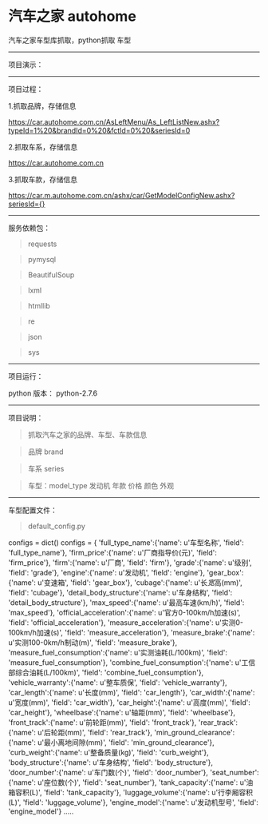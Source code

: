 # 汽车之家 autohome
汽车之家车型库抓取，python抓取 车型


----------
项目演示：


----------
项目过程：

1.抓取品牌，存储信息

https://car.autohome.com.cn/AsLeftMenu/As_LeftListNew.ashx?typeId=1%20&brandId=0%20&fctId=0%20&seriesId=0

2.抓取车系，存储信息

https://car.autohome.com.cn

3.抓取车款，存储信息

https://car.m.autohome.com.cn/ashx/car/GetModelConfigNew.ashx?seriesId={}



----------
服务依赖包：
>requests

>pymysql

>BeautifulSoup

>lxml

>htmllib

>re

>json

>sys


----------
项目运行：

python 版本： python-2.7.6









----------
项目说明：
>抓取汽车之家的品牌、车型、车款信息

>品牌 brand

>车系 series

>车型：model_type 发动机 年款 价格 颜色 外观


----------

车型配置文件：

>default_config.py

configs = dict()
configs = {
    'full_type_name':{'name': u'车型名称', 'field': 'full_type_name'},
    'firm_price':{'name': u'厂商指导价(元)', 'field': 'firm_price'},
    'firm':{'name': u'厂商', 'field': 'firm'},
    'grade':{'name': u'级别', 'field': 'grade'},
    'engine':{'name': u'发动机', 'field': 'engine'},
    'gear_box':{'name': u'变速箱', 'field': 'gear_box'},
    'cubage':{'name': u'长*宽*高(mm)', 'field': 'cubage'},
    'detail_body_structure':{'name': u'车身结构', 'field': 'detail_body_structure'},
    'max_speed':{'name': u'最高车速(km/h)', 'field': 'max_speed'},
    'official_acceleration':{'name': u'官方0-100km/h加速(s)', 'field': 'official_acceleration'},
    'measure_acceleration':{'name': u'实测0-100km/h加速(s)', 'field': 'measure_acceleration'},
    'measure_brake':{'name': u'实测100-0km/h制动(m)', 'field': 'measure_brake'},
    'measure_fuel_consumption':{'name': u'实测油耗(L/100km)', 'field': 'measure_fuel_consumption'},
    'combine_fuel_consumption':{'name': u'工信部综合油耗(L/100km)', 'field': 'combine_fuel_consumption'},
    'vehicle_warranty':{'name': u'整车质保', 'field': 'vehicle_warranty'},
    'car_length':{'name': u'长度(mm)', 'field': 'car_length'},
    'car_width':{'name': u'宽度(mm)', 'field': 'car_width'},
    'car_height':{'name': u'高度(mm)', 'field': 'car_height'},
    'wheelbase':{'name': u'轴距(mm)', 'field': 'wheelbase'},
    'front_track':{'name': u'前轮距(mm)', 'field': 'front_track'},
    'rear_track':{'name': u'后轮距(mm)', 'field': 'rear_track'},
    'min_ground_clearance':{'name': u'最小离地间隙(mm)', 'field': 'min_ground_clearance'},
    'curb_weight':{'name': u'整备质量(kg)', 'field': 'curb_weight'},
    'body_structure':{'name': u'车身结构', 'field': 'body_structure'},
    'door_number':{'name': u'车门数(个)', 'field': 'door_number'},
    'seat_number':{'name': u'座位数(个)', 'field': 'seat_number'},
    'tank_capacity':{'name': u'油箱容积(L)', 'field': 'tank_capacity'},
    'luggage_volume':{'name': u'行李厢容积(L)', 'field': 'luggage_volume'},
    'engine_model':{'name': u'发动机型号', 'field': 'engine_model'}
	.....